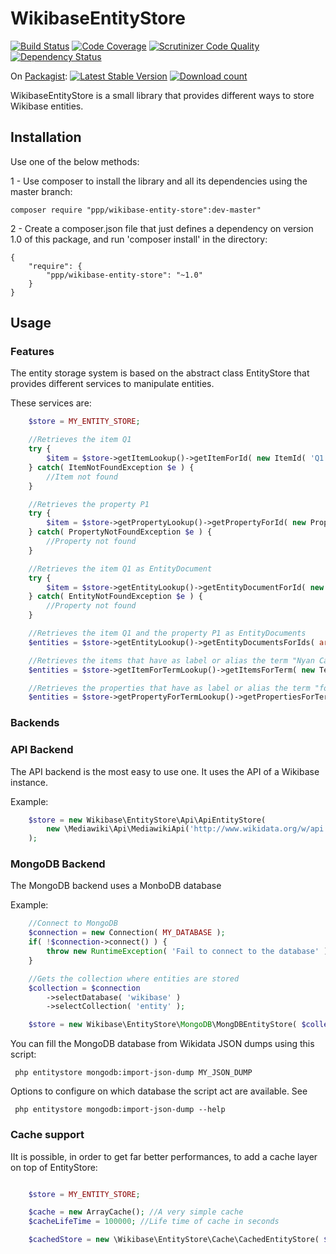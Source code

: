 # WikibaseEntityStore

[![Build Status](https://scrutinizer-ci.com/g/ProjetPP/WikibaseEntityStore/badges/build.png?b=master)](https://scrutinizer-ci.com/g/ProjetPP/WikibaseEntityStore/build-status/master)
[![Code Coverage](https://scrutinizer-ci.com/g/ProjetPP/WikibaseEntityStore/badges/coverage.png?b=master)](https://scrutinizer-ci.com/g/ProjetPP/WikibaseEntityStore/?branch=master)
[![Scrutinizer Code Quality](https://scrutinizer-ci.com/g/ProjetPP/WikibaseEntityStore/badges/quality-score.png?b=master)](https://scrutinizer-ci.com/g/ProjetPP/WikibaseEntityStore/?branch=master)
[![Dependency Status](https://www.versioneye.com/user/projects/54d0e3fa3ca08473b400010f/badge.svg?style=flat)](https://www.versioneye.com/user/projects/54d0e3fa3ca08473b400010f)

On [Packagist](https://packagist.org/packages/ppp/wikibase-entity-store):
[![Latest Stable Version](https://poser.pugx.org/ppp/wikibase-entity-store/version.png)](https://packagist.org/packages/ppp/wikibase-entity-store)
[![Download count](https://poser.pugx.org/ppp/wikibase-entity-store/d/total.png)](https://packagist.org/packages/ppp/wikibase-entity-store)


WikibaseEntityStore is a small library that provides different ways to store Wikibase entities.

## Installation

Use one of the below methods:

1 - Use composer to install the library and all its dependencies using the master branch:

    composer require "ppp/wikibase-entity-store":dev-master"

2 - Create a composer.json file that just defines a dependency on version 1.0 of this package, and run 'composer install' in the directory:

    {
        "require": {
            "ppp/wikibase-entity-store": "~1.0"
        }
    }


## Usage

### Features

The entity storage system is based on the abstract class EntityStore that provides different services to manipulate entities.

These services are:

```php
    $store = MY_ENTITY_STORE;

    //Retrieves the item Q1
    try {
        $item = $store->getItemLookup()->getItemForId( new ItemId( 'Q1' ) );
    } catch( ItemNotFoundException $e ) {
        //Item not found
    }

    //Retrieves the property P1
    try {
        $item = $store->getPropertyLookup()->getPropertyForId( new PropertyId( 'P1' ) );
    } catch( PropertyNotFoundException $e ) {
        //Property not found
    }

    //Retrieves the item Q1 as EntityDocument
    try {
        $item = $store->getEntityLookup()->getEntityDocumentForId( new ItemId( 'Q1' ) );
    } catch( EntityNotFoundException $e ) {
        //Property not found
    }

    //Retrieves the item Q1 and the property P1 as EntityDocuments
    $entities = $store->getEntityLookup()->getEntityDocumentsForIds( array( new ItemId( 'Q1' ), new PropertyId( 'P1' ) ) );

    //Retrieves the items that have as label or alias the term "Nyan Cat" in English (with a case insensitive compare)
    $entities = $store->getItemForTermLookup()->getItemsForTerm( new Term( 'en', 'Nyan Cat' ) );

    //Retrieves the properties that have as label or alias the term "foo" in French (with a case insensitive compare)
    $entities = $store->getPropertyForTermLookup()->getPropertiesForTerm( new Term( 'fr', 'Foo' ) );
```

### Backends

### API Backend
The API backend is the most easy to use one. It uses the API of a Wikibase instance.

Example:

```php
    $store = new Wikibase\EntityStore\Api\ApiEntityStore(
        new \Mediawiki\Api\MediawikiApi('http://www.wikidata.org/w/api.php' )
    );
```

### MongoDB Backend
The MongoDB backend uses a MonboDB database

Example:

```php
    //Connect to MongoDB
    $connection = new Connection( MY_DATABASE );
	if( !$connection->connect() ) {
		throw new RuntimeException( 'Fail to connect to the database' );
	}

    //Gets the collection where entities are stored
	$collection = $connection
		->selectDatabase( 'wikibase' )
		->selectCollection( 'entity' );

    $store = new Wikibase\EntityStore\MongoDB\MongDBEntityStore( $collection );
```

You can fill the MongoDB database from Wikidata JSON dumps using this script:

     php entitystore mongodb:import-json-dump MY_JSON_DUMP

Options to configure on which database the script act are available. See

     php entitystore mongodb:import-json-dump --help

### Cache support

IIt is possible, in order to get far better performances, to add a cache layer on top of EntityStore:

```php

    $store = MY_ENTITY_STORE;

    $cache = new ArrayCache(); //A very simple cache
    $cacheLifeTime = 100000; //Life time of cache in seconds

    $cachedStore = new \Wikibase\EntityStore\Cache\CachedEntityStore( $store, $cache, $cacheLifeTime );
```
